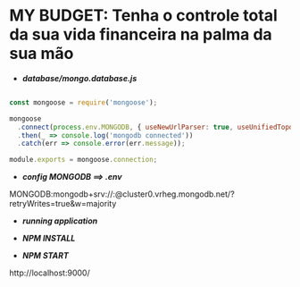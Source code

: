 # MY BUDGET: Tenha o controle total da sua vida financeira na palma da sua mão


* ***database/mongo.database.js***

``` javascript

const mongoose = require('mongoose');

mongoose
  .connect(process.env.MONGODB, { useNewUrlParser: true, useUnifiedTopology: true })
  .then(_ => console.log('mongodb connected'))
  .catch(err => console.error(err.message));

module.exports = mongoose.connection;
```

* ***config MONGODB ==> .env***

MONGODB:mongodb+srv://<username>:<password>@cluster0.vrheg.mongodb.net/<dbname>?retryWrites=true&w=majority


* ***running application***

* ***NPM INSTALL***
* ***NPM START***

http://localhost:9000/





